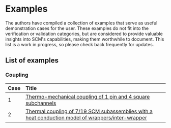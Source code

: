 # Examples

The authors have compiled a collection of examples that serve as useful demonstration cases for the user.
These examples do not fit into the verification or validation categories, but are considered to provide valuable insights into SCM's capabilities, making them worthwhile to document. This list is a work in progress, so please check back frequently for updates.

## List of examples

### Coupling

| Case | Title |
| :- | :- |
| 1 | [Thermo-mechanical coupling of 1 pin and 4 square subchannels](quad_thermo_mech.md) |
| 2 | [Thermal coupling of 7/19 SCM subassemblies with a heat conduction model of wrappers/inter-wrapper ](multi_assemblies.md) |


